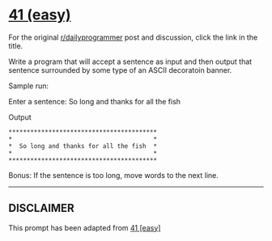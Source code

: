 # [41 (easy)](https://www.reddit.com/r/dailyprogrammer/comments/shp28/4192012_challenge_41_easy/)

For the original [r/dailyprogrammer](https://www.reddit.com/r/dailyprogrammer/) post and discussion, click the link in the title.

Write a program that will accept a sentence as input and then output that sentence surrounded by some type of an ASCII decoratoin banner.

Sample run:

Enter a sentence:  So long and thanks for all the fish

Output


```
*****************************************
*                                       *
*  So long and thanks for all the fish  *
*                                       *
*****************************************
```
Bonus:  If the sentence is too long, move words to the next line.


----
## **DISCLAIMER**
This prompt has been adapted from [41 [easy]](https://www.reddit.com/r/dailyprogrammer/comments/shp28/4192012_challenge_41_easy/
)
